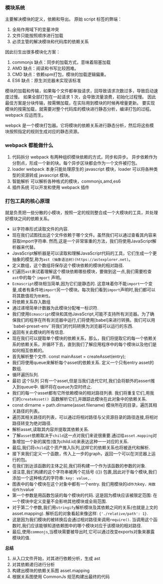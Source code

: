 ### 模块系统
主要解决模块的定义，依赖和导出。
原始 script 标签的弊端：
  1. 全局作用域下的变量冲突
  2. 文件只能按照顺序进行加载
  3. 必须主管的解决模块和代码库的依赖关系

因此衍生出很多模块化方案：
  1. commonjs 缺点：同步的加载方式，意味着阻塞加载
  2. AMD 缺点：阅读和书写比较困难。
  3. CMD 缺点：依赖spm打包，模块的加载逻辑偏重。
  4. ES6 缺点：原生浏览器未实现该标准

模块的加载和传输，如果每个文件都单独请求，回导致请求次数过多，导致启动速度过慢。
如果全部打包在一起请求 1 次，会导致流量浪费，初始化过程慢。
因此最佳方案是分块传输，按需懒加载，在实际用到模块的时候再增量更新。
要实现模块的按需加载，就需要对整个代码库的模块进行静态分析，编译打包的过程。
webpack 应运而生。

webpck 是一个模块打包器。它将模块的依赖关系进行静态分析，然后将这些模块按照指定的规则生成对应的静态资源。

### webpack 都能做什么
1. 代码拆分 webpack 有两种组织模块依赖的方式，同步和异步。 异步依赖作为分割点，形成一个新的块。每个异步区块都会作为一个文件被打包。
2. loader webpack 本身只能处理原生的 javascript 模块，loader 可以将各种类型的资源转成 javascript 模块。
3. 智能解析 可以解析各种格式的模块，commonjs,amd,es6 
4. 插件系统 可以开发和使用 webpack 插件

### 打包工具的核心原理
就是负责把一些分散的小模块，按照一定的规则整合成一个大模块的工具，并处理好模块之间的依赖关系。

- 以字符串形式读取文件的内容. 
-  现在我们试图找出这个文件依赖于哪个文件。虽然我们可以通过查看其内容来获取import字符串. 然而,这是一个非常笨重的方法，我们将使用JavaScript解析器来代替。
- JavaScript解析器是可以读取和理解JavaScript代码的工具，它们生成一个更抽象的模型,称为`ast (抽象语法树)(https://astexplorer.net)`。
- 定义数组，这个数组将保存这个模块依赖的模块的相对路径.
- 们遍历`ast`来试着理解这个模块依赖哪些模块，要做到这一点,我们需要检查`ast`中的每个 `import` 声明。
- `Ecmascript`模块相当简单,因为它们是静态的. 这意味着你不能`import`一个变量,或者有条件地`import`另一个模块。每次我们看到`import`声明时,我们都可以将其数值视为`依赖性`。
- 将依赖关系存入数组
- 通过递增简单计数器为此模块分配唯一标识符. 
- 我们使用`Ecmascript`模块和其他JavaScript,可能不支持所有浏览器。为了确保我们的程序在所有浏览器中运行,们将使用[babel]来进行转换。我们可以用`babel-preset-env``将我们的代码转换为浏览器可以运行的东西. 
- 返回有关此模块的所有信息.
- 现在我们可以提取单个模块的依赖关系，那么，我们将提取它的每一个依赖关系的依赖关系，并循环下去，直到我们了解应用程序中的每个模块以及他们是如何相互依赖的。
- 首先解析整个文件.  const mainAsset = createAsset(entry);
- 我们将使用queue来解析每个asset的依赖关系. 定义一个只有entry asset的数组.
- 循环遍历队列. 
- 最初 这个队列 只有一个asset,但是当我们迭代它时,我们会将额外的assert推入到queue中. 循环将在queue为空时终止. 
- 我们的每一个asset都有它所依赖模块的相对路径列表. 我们将重复它们,用我们的`createAsset() `函数解析它们,并跟踪此模块在此对象中的依赖关系.
- const dirname = path.dirname(asset.filename) 模块所在的目录，遍历其相关路径的列表。
- 遍历其相关路径的列表，可以通过将相对路径与父资源目录的路径连接,将相对路径转变为绝对路径.
- 解析asset,读取其内容并提取其依赖关系.
- 了解`asset`依赖取决于`child`这一点对我们来说很重要.通过给`asset.mapping`对象增加一个新的属性(值为child.id)来表达这种一一对应的关系.
- 最后,我们将`child`这个资产推入队列,这样它的依赖关系也将被迭代和解析.
- 接下来我们定义一个函数，传入上一步的graph，返回一个可以在浏览器上运行的包。
- 在我们到达该函数的主体之前,我们将构建一个作为该函数的参数的对象. 
- 请注意,我们构建的这个字符串被两个花括号 ({}) 包裹,因此对于每个模块,我们添加一个这种格式的字符串: `key: value,`.
- 图表中的每个模块在这个对象中都有一个entry. 我们用模块的id`作为`key`，用数组作为`value`
- 第一个参数是用函数包装的每个模块的代码. 这是因为模块应该被限定范围: 在一个模块中定义变量不会影响其他模块或全局范围. 
- 对于第二个参数,我们用`stringify`解析模块及其依赖之间的关系(也就是上文的asset.mapping). 解析后的对象看起来像这样: `{'./relative/path': 1}`.
- 这是因为我们模块的被转换后会通过相对路径来调用`require()`. 当调用这个函数时,我们应该能够知道依赖图中的哪个模块对应于该模块的相对路径. 
-  最后,使用`commonjs`,当模块需要被导出时,它可以通过改变exports对象来暴露模块的值. 

**总结**
  1. 从入口文件开始，对其进行依赖分析，生成 ast 
  2. 对其依赖递归进行分析 
  3. 构建出模块的依赖关系图 asset.mapping
  4. 根据关系图使用 CommonJs 规范构建出最终的代码


### 